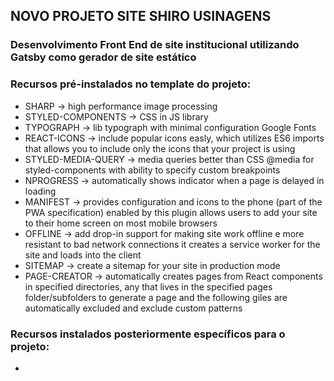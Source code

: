 ## NOVO PROJETO SITE SHIRO USINAGENS

### Desenvolvimento Front End de site institucional utilizando Gatsby como gerador de site estático

### Recursos pré-instalados no template do projeto:
- SHARP -> high performance image processing
- STYLED-COMPONENTS -> CSS in JS library
- TYPOGRAPH -> lib typograph with minimal configuration Google Fonts
- REACT-ICONS -> include popular icons easly, which utilizes ES6 imports that allows you to include only the icons that your project is using
- STYLED-MEDIA-QUERY -> media queries better than CSS @media for styled-components with ability to specify custom breakpoints
- NPROGRESS -> automatically shows indicator when a page is delayed in loading
- MANIFEST -> provides configuration and icons to the phone (part of the PWA specification) enabled by this plugin allows users to add your site to their home screen on most mobile browsers
- OFFLINE -> add drop-in support for making site work offline e more resistant to bad network connections it creates a service worker for the site and loads into the client
- SITEMAP -> create a sitemap for your site in production mode
- PAGE-CREATOR -> automatically creates pages from React components in specified directories, any that lives in the specified pages folder/subfolders to generate a page and the following giles are automatically excluded and exclude custom patterns 

### Recursos instalados posteriormente específicos para o projeto:
- 